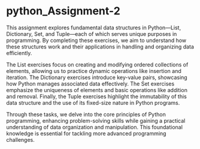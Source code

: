 # python_Assignment-2 
This assignment explores fundamental data structures in Python—List, Dictionary, Set, and Tuple—each of which serves unique purposes in programming. By completing these exercises, we aim to understand how these structures work and their applications in handling and organizing data efficiently.

The List exercises focus on creating and modifying ordered collections of elements, allowing us to practice dynamic operations like insertion and iteration. The Dictionary exercises introduce key-value pairs, showcasing how Python manages associated data effectively. The Set exercises emphasize the uniqueness of elements and basic operations like addition and removal. Finally, the Tuple exercises highlight the immutability of this data structure and the use of its fixed-size nature in Python programs.

Through these tasks, we delve into the core principles of Python programming, enhancing problem-solving skills while gaining a practical understanding of data organization and manipulation. This foundational knowledge is essential for tackling more advanced programming challenges.






